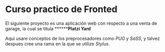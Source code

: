 # Curso practico de Fronted

El siguiente proyecto es una aplicación web con respecto a una venta de garage,
la cual se titula ********Platzi Yard**

Aqui usare conceptos de los preprocesadores como *PUG* y *SaSS*, y talvez despues cree una
rama en la que se utilize *Stylus*.
